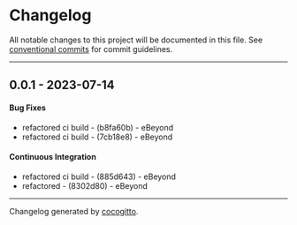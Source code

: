# Changelog
All notable changes to this project will be documented in this file. See [conventional commits](https://www.conventionalcommits.org/) for commit guidelines.

- - -
## 0.0.1 - 2023-07-14
#### Bug Fixes
- refactored ci build - (b8fa60b) - eBeyond
- refactored ci build - (7cb18e8) - eBeyond
#### Continuous Integration
- refactored ci build - (885d643) - eBeyond
- refactored - (8302d80) - eBeyond

- - -

Changelog generated by [cocogitto](https://github.com/cocogitto/cocogitto).